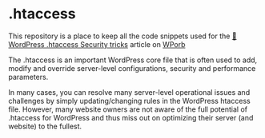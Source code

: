 # .htaccess
This repository is a place to keep all the code snippets used for the [🔰 WordPress .htaccess Security tricks](https://wporb.com/tips/wordpress-htaccess-security-tricks/) article on [WPorb](https://wporb.com/about)

The .htaccess is an important WordPress core file that is often used to add, modify and override server-level configurations, security and performance parameters.

In many cases, you can resolve many server-level operational issues and challenges by simply updating/changing rules in the WordPress htaccess file. However, many website owners are not aware of the full potential of .htaccess for WordPress and thus miss out on optimizing their server (and website) to the fullest.
